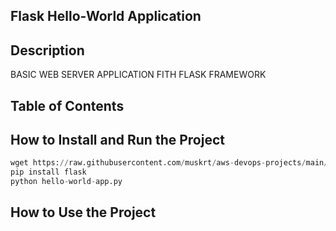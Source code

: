  ## Flask Hello-World Application

 ## Description
 BASIC WEB SERVER APPLICATION FITH FLASK 
 FRAMEWORK

 ## Table of Contents 

 ## How to Install and Run the Project
```python
wget https://raw.githubusercontent.com/muskrt/aws-devops-projects/main/python-projects/flask-01-hello-world-app/hello-world-app.py
pip install flask
python hello-world-app.py
```

 ## How to Use the Project